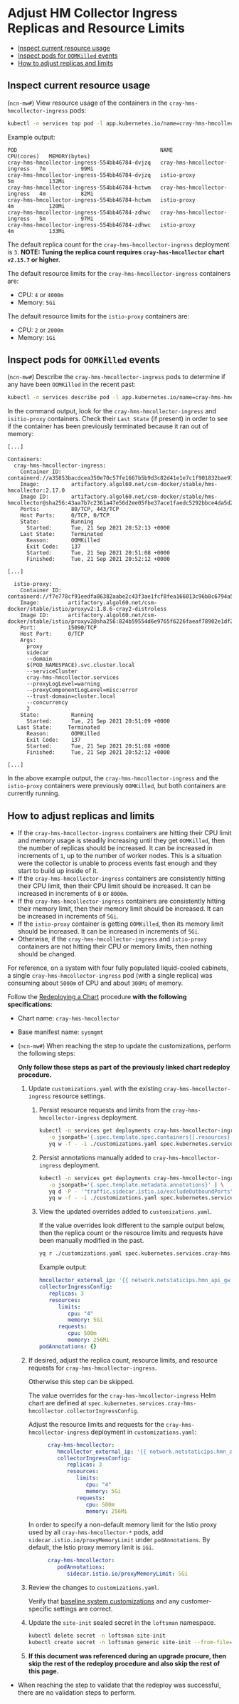 # Adjust HM Collector Ingress Replicas and Resource Limits

* [Inspect current resource usage](#inspect-current-resource-usage)
* [Inspect pods for `OOMKilled` events](#inspect-pods-for-oomkilled-events)
* [How to adjust replicas and limits](#how-to-adjust-replicas-and-limits)

## Inspect current resource usage

(`ncn-mw#`) View resource usage of the containers in the `cray-hms-hmcollector-ingress` pods:

```bash
kubectl -n services top pod -l app.kubernetes.io/name=cray-hms-hmcollector-ingress --containers
```

Example output:

```text
POD                                             NAME                           CPU(cores)   MEMORY(bytes)
cray-hms-hmcollector-ingress-554bb46784-dvjzq   cray-hms-hmcollector-ingress   7m           99Mi
cray-hms-hmcollector-ingress-554bb46784-dvjzq   istio-proxy                    5m           132Mi
cray-hms-hmcollector-ingress-554bb46784-hctwm   cray-hms-hmcollector-ingress   4m           82Mi
cray-hms-hmcollector-ingress-554bb46784-hctwm   istio-proxy                    4m           120Mi
cray-hms-hmcollector-ingress-554bb46784-zdhwc   cray-hms-hmcollector-ingress   5m           97Mi
cray-hms-hmcollector-ingress-554bb46784-zdhwc   istio-proxy                    4m           133Mi
```

The default replica count for the `cray-hms-hmcollector-ingress` deployment is `3`. **NOTE: Tuning the replica count requires `cray-hms-hmcollector` chart `v2.15.7` or higher.**

The default resource limits for the `cray-hms-hmcollector-ingress` containers are:

* CPU: `4` or `4000m`
* Memory: `5Gi`

The default resource limits for the `istio-proxy` containers are:

* CPU: `2` or `2000m`
* Memory: `1Gi`

## Inspect pods for `OOMKilled` events

(`ncn-mw#`) Describe the `cray-hms-hmcollector-ingress` pods to determine if any have been `OOMKilled` in the recent past:

```bash
kubectl -n services describe pod -l app.kubernetes.io/name=cray-hms-hmcollector-ingress
```

In the command output, look for the `cray-hms-hmcollector-ingress` and `isitio-proxy` containers. Check their `Last State` (if present) in order to see if the container has been previously terminated because it ran out of memory:

```text
[...]

Containers:
  cray-hms-hmcollector-ingress:
    Container ID:   containerd://a35853bacdcea350e70c57fe1667b5b9d3c82d41e1e7c1f901832bae97b722fb
    Image:          artifactory.algol60.net/csm-docker/stable/hms-hmcollector:2.17.0
    Image ID:       artifactory.algol60.net/csm-docker/stable/hms-hmcollector@sha256:43aa7b7c2361a47e56d2ee05fbe37ace1faedc5292bbce4da5d2e79826a45f81
    Ports:          80/TCP, 443/TCP
    Host Ports:     0/TCP, 0/TCP
    State:          Running
      Started:      Tue, 21 Sep 2021 20:52:13 +0000
    Last State:     Terminated
      Reason:       OOMKilled
      Exit Code:    137
      Started:      Tue, 21 Sep 2021 20:51:08 +0000
      Finished:     Tue, 21 Sep 2021 20:52:12 +0000

[...]

  istio-proxy:
    Container ID:  containerd://f7e778cf91eedfa86382aabe2c43f3ae1fcf8fea166013c96b8c6794a53cfe1e
    Image:         artifactory.algol60.net/csm-docker/stable/istio/proxyv2:1.8.6-cray2-distroless
    Image ID:      artifactory.algol60.net/csm-docker/stable/istio/proxyv2@sha256:824b59554d6e9765f6226faeaf78902e1df2206b747c05f5b8eb23933eb2e85d
    Port:          15090/TCP
    Host Port:     0/TCP
    Args:
      proxy
      sidecar
      --domain
      $(POD_NAMESPACE).svc.cluster.local
      --serviceCluster
      cray-hms-hmcollector.services
      --proxyLogLevel=warning
      --proxyComponentLogLevel=misc:error
      --trust-domain=cluster.local
      --concurrency
      2
    State:          Running
      Started:      Tue, 21 Sep 2021 20:51:09 +0000
   Last State:     Terminated
      Reason:       OOMKilled
      Exit Code:    137
      Started:      Tue, 21 Sep 2021 20:51:08 +0000
      Finished:     Tue, 21 Sep 2021 20:52:12 +0000

[...]
```

In the above example output, the `cray-hms-hmcollector-ingress` and the `istio-proxy` containers were previously `OOMKilled`, but both containers are currently running.

## How to adjust replicas and limits

* If the `cray-hms-hmcollector-ingress` containers are hitting their CPU limit and memory usage is steadily increasing until they get `OOMKilled`, then the number of replicas should be increased.
  It can be increased in increments of `1`, up to the number of worker nodes. This is a situation were the collector is unable to process events fast enough and they start to build up inside of it.
* If the `cray-hms-hmcollector-ingress` containers are consistently hitting their CPU limit, then their CPU limit should be increased. It can be increased in increments of `8` or `8000m`.
* If the `cray-hms-hmcollector-ingress` containers are consistently hitting their memory limit, then their memory limit should be increased. It can be increased in increments of `5Gi`.
* If the `istio-proxy` container is getting `OOMKilled`, then its memory limit should be increased. It can be increased in increments of `5Gi`.
* Otherwise, if the `cray-hms-hmcollector-ingress` and `istio-proxy` containers are not hitting their CPU or memory limits, then nothing should be changed.

For reference, on a system with four fully populated liquid-cooled cabinets, a single `cray-hms-hmcollector-ingress` pod (with a single replica) was consuming about `5000m` of CPU and
about `300Mi` of memory.

Follow the [Redeploying a Chart](../CSM_product_management/Redeploying_a_Chart.md) procedure **with the following specifications**:

* Chart name: `cray-hms-hmcollector`
* Base manifest name: `sysmgmt`
* (`ncn-mw#`) When reaching the step to update the customizations, perform the following steps:

   **Only follow these steps as part of the previously linked chart redeploy procedure.**

   1. Update `customizations.yaml` with the existing `cray-hms-hmcollector-ingress` resource settings.

      1. Persist resource requests and limits from the `cray-hms-hmcollector-ingress` deployment.

         ```bash
         kubectl -n services get deployments cray-hms-hmcollector-ingress \
            -o jsonpath='{.spec.template.spec.containers[].resources}' | yq r -P - | \
            yq w -f - -i ./customizations.yaml spec.kubernetes.services.cray-hms-hmcollector.collectorIngressConfig.resources
         ```

      1. Persist annotations manually added to `cray-hms-hmcollector-ingress` deployment.

         ```bash
         kubectl -n services get deployments cray-hms-hmcollector-ingress \
            -o jsonpath='{.spec.template.metadata.annotations}' | \
            yq d -P - '"traffic.sidecar.istio.io/excludeOutboundPorts"' | \
            yq w -f - -i ./customizations.yaml spec.kubernetes.services.cray-hms-hmcollector.podAnnotations
         ```

      1. View the updated overrides added to `customizations.yaml`.

         If the value overrides look different to the sample output below, then the replica count or the resource limits
         and requests have been manually modified in the past.

         ```bash
         yq r ./customizations.yaml spec.kubernetes.services.cray-hms-hmcollector
         ```

         Example output:

         ```yaml
         hmcollector_external_ip: '{{ network.netstaticips.hmn_api_gw }}'
         collectorIngressConfig:
            replicas: 3
            resources:
               limits:
                  cpu: "4"
                  memory: 5Gi
               requests:
                  cpu: 500m
                  memory: 256Mi
         podAnnotations: {}
         ```

   1. If desired, adjust the replica count, resource limits, and resource requests for `cray-hms-hmcollector-ingress`.

      Otherwise this step can be skipped.

      The value overrides for the `cray-hms-hmcollector-ingress` Helm chart are defined at `spec.kubernetes.services.cray-hms-hmcollector.collectorIngressConfig`.

      Adjust the resource limits and requests for the `cray-hms-hmcollector-ingress` deployment in `customizations.yaml`:

      ```yaml
            cray-hms-hmcollector:
               hmcollector_external_ip: '{{ network.netstaticips.hmn_api_gw }}'
               collectorIngressConfig:
                  replicas: 3
                  resources:
                     limits:
                        cpu: "4"
                        memory: 5Gi
                     requests:
                        cpu: 500m
                        memory: 256Mi
      ```

      In order to specify a non-default memory limit for the Istio proxy used by all `cray-hms-hmcollector-*` pods,  add `sidecar.istio.io/proxyMemoryLimit` under `podAnnotations`.
      By default, the Istio proxy memory limit is `1Gi`.

      ```yaml
            cray-hms-hmcollector:
               podAnnotations:
                  sidecar.istio.io/proxyMemoryLimit: 5Gi
      ```

   1. Review the changes to `customizations.yaml`.

      Verify that [baseline system customizations](../../install/prepare_site_init.md#3-create-baseline-system-customizations)
      and any customer-specific settings are correct.

   1. Update the `site-init` sealed secret in the `loftsman` namespace.

      ```bash
      kubectl delete secret -n loftsman site-init
      kubectl create secret -n loftsman generic site-init --from-file=customizations.yaml
      ```

   1. **If this document was referenced during an upgrade procure, then skip the rest of the redeploy procedure and also skip the rest of this page.**

* When reaching the step to validate that the redeploy was successful, there are no validation steps to perform.
